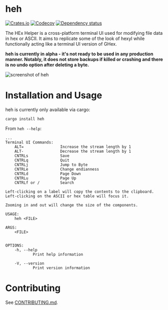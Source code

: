 # heh

[![Crates.io](https://img.shields.io/crates/v/heh.svg)](https://crates.io/crates/heh)
[![Codecov](https://codecov.io/github/ndd7xv/heh/coverage.svg?branch=master)](https://codecov.io/gh/ndd7xv/heh)
[![Dependency status](https://deps.rs/repo/github/ndd7xv/heh/status.svg)](https://deps.rs/repo/github/ndd7xv/heh)
<!--- [![Documentation](https://docs.rs/heh/badge.svg)](https://docs.rs/heh/) If https://github.com/rust-lang/docs.rs/issues/238#issuecomment-631333050 is ever closed?-->

The HEx Helper is a cross-platform terminal UI used for modifying file data in hex or ASCII. It aims to replicate some of the look of hexyl while functionally acting like a terminal UI version of GHex.

__heh is currently in alpha - it's not ready to be used in any production manner. Notably, it does not store backups if killed or crashing and there is no undo option after deleting a byte.__

![screenshot of heh](demo.png)

# Installation and Usage

heh is currently only available via cargo:

```
cargo install heh
```

From `heh --help`:
```
...
Terminal UI Commands:
    ALT=                Increase the stream length by 1
    ALT-                Decrease the stream length by 1
    CNTRLs              Save
    CNTRLq              Quit
    CNTRLj              Jump to Byte
    CNTRLe              Change endianness
    CNTRLd              Page Down
    CNTRLu              Page Up
    CNTRLf or /         Search

Left-clicking on a label will copy the contents to the clipboard.
Left-clicking on the ASCII or hex table will focus it.

Zooming in and out will change the size of the components.

USAGE:
    heh <FILE>

ARGS:
    <FILE>
            

OPTIONS:
    -h, --help
            Print help information

    -V, --version
            Print version information

```
# Contributing

See [CONTRIBUTING.md](CONTRIBUTING.md).

